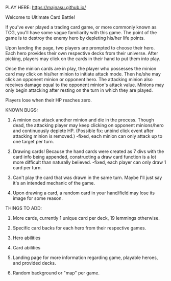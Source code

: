 PLAY HERE: https://majnasu.github.io/

Welcome to Ultimate Card Battle!

If you've ever played a trading card game, or more commonly known as TCG, you'll have some vague familiarity with this game. The point of the game is to destroy the enemy hero by depleting his/her life points.

Upon landing the page, two players are prompted to choose their hero. Each hero provides their own respective decks from their universe. After picking, players may click on the cards in their hand to put them into play.

Once the minion cards are in play, the player who possesses the minion card may click on his/her minion to initiate attack mode. Then he/she may click an opponent minion or opponent hero. The attacking minion also receives damage equal to the opponent minion's attack value. Minions may only begin attacking after resting on the turn in which they are played.

Players lose when their HP reaches zero.

KNOWN BUGS:
1. A minion can attack another minion and die in the process. Though dead, the attacking player may keep clicking on opponent minions/hero and continuously deplete HP. (Possible fix: unbind click event after attacking minion is removed.)
-fixed, each minion can only attack up to one target per turn.

2. Drawing cards! Because the hand cards were created as 7 divs with the card info being appended, constructing a draw card function is a lot more difficult than naturally believed.
-fixed, each player can only draw 1 card per turn.

3. Can't play the card that was drawn in the same turn. Maybe I'll just say it's an intended mechanic of the game.

4. Upon drawing a card, a random card in your hand/field may lose its image for some reason.

THINGS TO ADD:
1. More cards, currently 1 unique card per deck, 19 lemmings otherwise.

2. Specific card backs for each hero from their respective games.

3. Hero abilities

4. Card abilities

5. Landing page for more information regarding game, playable heroes, and provided decks.

6. Random background or "map" per game.
